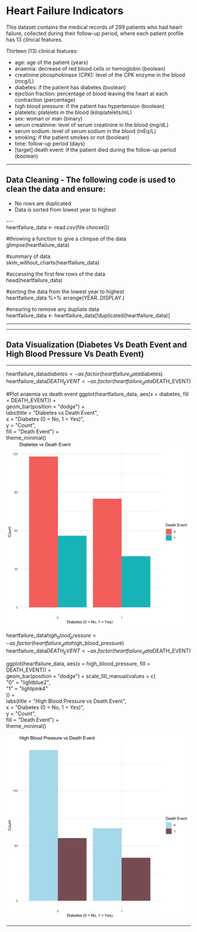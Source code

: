 # Heart Failure Indicators

This dataset contains the medical records of 299 patients who had heart failure, collected during their follow-up period, where each patient profile has 13 clinical features.

Thirteen (13) clinical features:

- age: age of the patient (years) </br>
- anaemia: decrease of red blood cells or hemoglobin (boolean) </br>
- creatinine phosphokinase  (CPK): level of the CPK enzyme in the blood (mcg/L) </br>
- diabetes: if the patient has diabetes (boolean) </br>
- ejection fraction: percentage of blood leaving the heart at each contraction  (percentage) </br>
- high blood pressure: if the patient has hypertension (boolean) </br>
- platelets: platelets in the blood (kiloplatelets/mL) </br>
- sex: woman or man (binary) </br>
- serum creatinine: level of serum creatinine in the blood (mg/dL) </br>
- serum sodium: level of serum sodium in the blood (mEq/L) </br>
- smoking: if the patient smokes or not (boolean) </br>
- time: follow-up period (days) </br>
- [target] death event: if the patient died during the follow-up period (boolean) </br>

--- 
Data Cleaning - The following code is used to clean the data and ensure:
---
<ul> 
 <li> No rows are duplicated </li>
<li> Data is sorted from lowest year to highest</li>
</ul>
---  </br>
heartfailure_data <- read.csv(file.choose())

#throwing a function to give a climpse of the data </br>
glimpse(heartfailure_data)

#summary of data </br>
skim_without_charts(heartfailure_data)

#accessing the first few rows of the data </br>
head(heartfailure_data)

#sorting the data from the lowest year to highest </br>
heartfailure_data %>% arrange(YEAR..DISPLAY.)

#ensuring to remove any dupliate data </br>
heartfailure_data <- heartfailure_data[!duplicated(heartfailure_data)] 

--- 

---
Data Visualization (Diabetes Vs Death Event and High Blood Pressure Vs Death Event)
---

---

heartfailure_data$diabetes <- as.factor(heartfailure_data$diabetes) </br>
heartfailure_data$DEATH_EVENT <- as.factor(heartfailure_data$DEATH_EVENT)

#Plot anaemia vs death event
ggplot(heartfailure_data, aes(x = diabetes, fill = DEATH_EVENT)) + </br> 
  geom_bar(position = "dodge") + </br>
  labs(title = "Diabetes vs Death Event", </br>
       x = "Diabetes (0 = No, 1 = Yes)", </br>
       y = "Count", </br>
       fill = "Death Event") + </br>
  theme_minimal() </br>
![rplot1](Hplot1.jpeg)
  

heartfailure_data$high_blood_pressure <- as.factor(heartfailure_data$high_blood_pressure) </br>
heartfailure_data$DEATH_EVENT <- as.factor(heartfailure_data$DEATH_EVENT)

ggplot(heartfailure_data, aes(x = high_blood_pressure, fill = DEATH_EVENT)) + </br>
  geom_bar(position = "dodge") + scale_fill_manual(values = c( </br>
    "0" = "lightblue2", </br>
    "1" = "lightpink4" </br>
  )) + </br>
  labs(title = "High Blood Pressure vs Death Event", </br>
       x = "Diabetes (0 = No, 1 = Yes)", </br>
       y = "Count", </br>
       fill = "Death Event") + </br>
  theme_minimal()

![rplot2!](hplot2.jpeg) 

---
